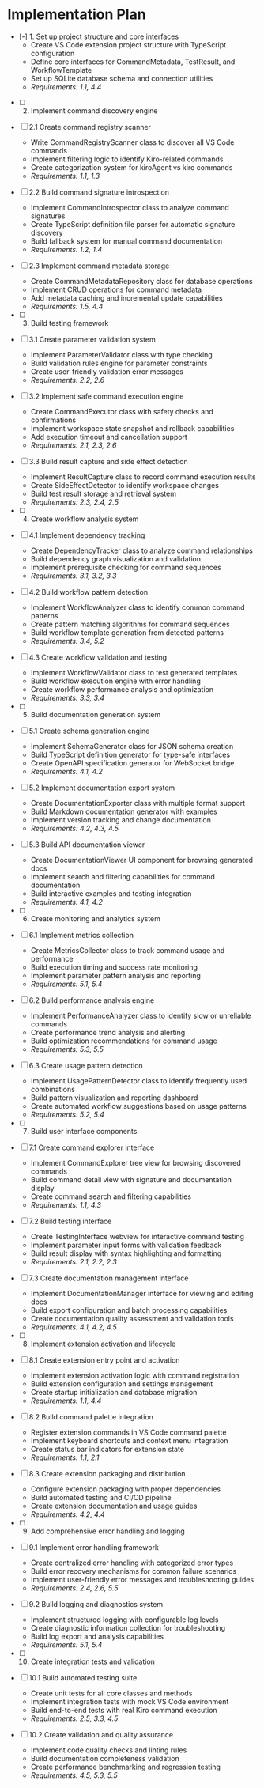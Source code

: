# Implementation Plan

- [-] 1. Set up project structure and core interfaces
  - Create VS Code extension project structure with TypeScript configuration
  - Define core interfaces for CommandMetadata, TestResult, and WorkflowTemplate
  - Set up SQLite database schema and connection utilities
  - _Requirements: 1.1, 4.4_

- [ ] 2. Implement command discovery engine
- [ ] 2.1 Create command registry scanner
  - Write CommandRegistryScanner class to discover all VS Code commands
  - Implement filtering logic to identify Kiro-related commands
  - Create categorization system for kiroAgent vs kiro commands
  - _Requirements: 1.1, 1.3_

- [ ] 2.2 Build command signature introspection
  - Implement CommandIntrospector class to analyze command signatures
  - Create TypeScript definition file parser for automatic signature discovery
  - Build fallback system for manual command documentation
  - _Requirements: 1.2, 1.4_

- [ ] 2.3 Implement command metadata storage
  - Create CommandMetadataRepository class for database operations
  - Implement CRUD operations for command metadata
  - Add metadata caching and incremental update capabilities
  - _Requirements: 1.5, 4.4_

- [ ] 3. Build testing framework
- [ ] 3.1 Create parameter validation system
  - Implement ParameterValidator class with type checking
  - Build validation rules engine for parameter constraints
  - Create user-friendly validation error messages
  - _Requirements: 2.2, 2.6_

- [ ] 3.2 Implement safe command execution engine
  - Create CommandExecutor class with safety checks and confirmations
  - Implement workspace state snapshot and rollback capabilities
  - Add execution timeout and cancellation support
  - _Requirements: 2.1, 2.3, 2.6_

- [ ] 3.3 Build result capture and side effect detection
  - Implement ResultCapture class to record command execution results
  - Create SideEffectDetector to identify workspace changes
  - Build test result storage and retrieval system
  - _Requirements: 2.3, 2.4, 2.5_

- [ ] 4. Create workflow analysis system
- [ ] 4.1 Implement dependency tracking
  - Create DependencyTracker class to analyze command relationships
  - Build dependency graph visualization and validation
  - Implement prerequisite checking for command sequences
  - _Requirements: 3.1, 3.2, 3.3_

- [ ] 4.2 Build workflow pattern detection
  - Implement WorkflowAnalyzer class to identify common command patterns
  - Create pattern matching algorithms for command sequences
  - Build workflow template generation from detected patterns
  - _Requirements: 3.4, 5.2_

- [ ] 4.3 Create workflow validation and testing
  - Implement WorkflowValidator class to test generated templates
  - Build workflow execution engine with error handling
  - Create workflow performance analysis and optimization
  - _Requirements: 3.3, 3.4_

- [ ] 5. Build documentation generation system
- [ ] 5.1 Create schema generation engine
  - Implement SchemaGenerator class for JSON schema creation
  - Build TypeScript definition generator for type-safe interfaces
  - Create OpenAPI specification generator for WebSocket bridge
  - _Requirements: 4.1, 4.2_

- [ ] 5.2 Implement documentation export system
  - Create DocumentationExporter class with multiple format support
  - Build Markdown documentation generator with examples
  - Implement version tracking and change documentation
  - _Requirements: 4.2, 4.3, 4.5_

- [ ] 5.3 Build API documentation viewer
  - Create DocumentationViewer UI component for browsing generated docs
  - Implement search and filtering capabilities for command documentation
  - Build interactive examples and testing integration
  - _Requirements: 4.1, 4.2_

- [ ] 6. Create monitoring and analytics system
- [ ] 6.1 Implement metrics collection
  - Create MetricsCollector class to track command usage and performance
  - Build execution timing and success rate monitoring
  - Implement parameter pattern analysis and reporting
  - _Requirements: 5.1, 5.4_

- [ ] 6.2 Build performance analysis engine
  - Implement PerformanceAnalyzer class to identify slow or unreliable commands
  - Create performance trend analysis and alerting
  - Build optimization recommendations for command usage
  - _Requirements: 5.3, 5.5_

- [ ] 6.3 Create usage pattern detection
  - Implement UsagePatternDetector class to identify frequently used combinations
  - Build pattern visualization and reporting dashboard
  - Create automated workflow suggestions based on usage patterns
  - _Requirements: 5.2, 5.4_

- [ ] 7. Build user interface components
- [ ] 7.1 Create command explorer interface
  - Implement CommandExplorer tree view for browsing discovered commands
  - Build command detail view with signature and documentation display
  - Create command search and filtering capabilities
  - _Requirements: 1.1, 4.3_

- [ ] 7.2 Build testing interface
  - Create TestingInterface webview for interactive command testing
  - Implement parameter input forms with validation feedback
  - Build result display with syntax highlighting and formatting
  - _Requirements: 2.1, 2.2, 2.3_

- [ ] 7.3 Create documentation management interface
  - Implement DocumentationManager interface for viewing and editing docs
  - Build export configuration and batch processing capabilities
  - Create documentation quality assessment and validation tools
  - _Requirements: 4.1, 4.2, 4.5_

- [ ] 8. Implement extension activation and lifecycle
- [ ] 8.1 Create extension entry point and activation
  - Implement extension activation logic with command registration
  - Build extension configuration and settings management
  - Create startup initialization and database migration
  - _Requirements: 1.1, 4.4_

- [ ] 8.2 Build command palette integration
  - Register extension commands in VS Code command palette
  - Implement keyboard shortcuts and context menu integration
  - Create status bar indicators for extension state
  - _Requirements: 1.1, 2.1_

- [ ] 8.3 Create extension packaging and distribution
  - Configure extension packaging with proper dependencies
  - Build automated testing and CI/CD pipeline
  - Create extension documentation and usage guides
  - _Requirements: 4.2, 4.4_

- [ ] 9. Add comprehensive error handling and logging
- [ ] 9.1 Implement error handling framework
  - Create centralized error handling with categorized error types
  - Build error recovery mechanisms for common failure scenarios
  - Implement user-friendly error messages and troubleshooting guides
  - _Requirements: 2.4, 2.6, 5.5_

- [ ] 9.2 Build logging and diagnostics system
  - Implement structured logging with configurable log levels
  - Create diagnostic information collection for troubleshooting
  - Build log export and analysis capabilities
  - _Requirements: 5.1, 5.4_

- [ ] 10. Create integration tests and validation
- [ ] 10.1 Build automated testing suite
  - Create unit tests for all core classes and methods
  - Implement integration tests with mock VS Code environment
  - Build end-to-end tests with real Kiro command execution
  - _Requirements: 2.5, 3.3, 4.5_

- [ ] 10.2 Create validation and quality assurance
  - Implement code quality checks and linting rules
  - Build documentation completeness validation
  - Create performance benchmarking and regression testing
  - _Requirements: 4.5, 5.3, 5.5_